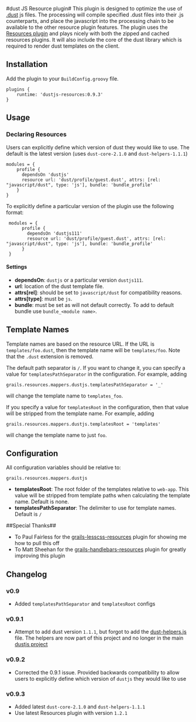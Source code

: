 #dust JS Resource plugin#
This plugin is designed to optimize the use of <a href="https://github.com/linkedin/dustjs">.dust</a> js files. The processing will compile specified .dust files into their .js counterparts, and place the javascript into the processing chain to be available to the other resource plugin features. The plugin uses the <a href="http://www.grails.org/plugin/resources">Resources plugin</a> and plays nicely with both the zipped and cached resources plugins. It will also include the core of the dust library which is required to render dust templates on the client.

## Installation

Add the plugin to your `BuildConfig.groovy` file.

    plugins {
        runtime: 'dustjs-resources:0.9.3'
    }

## Usage

### Declaring Resources

Users can explicitly define which version of dust they would like to use. The default is the latest version (uses `dust-core-2.1.0` and `dust-helpers-1.1.1`)

    modules = {
        profile {
          dependsOn 'dustjs'
          resource url: 'dust/profile/guest.dust', attrs: [rel: "javascript/dust", type: 'js'], bundle: 'bundle_profile'
        }
    }

To explicitly define a particular version of the plugin use the following format:

     modules = {
          profile {
            dependsOn 'dustjs111'
            resource url: 'dust/profile/guest.dust', attrs: [rel: "javascript/dust", type: 'js'], bundle: 'bundle_profile'
          }
     }

#### Settings

*   **dependsOn**: `dustjs` or a particular version `dustjs111`.
*   **url**: location of the dust template file.
*   **attrs[rel]**: should be set to `javascript/dust` for compatibility reasons.
*   **attrs[type]**: must be `js`.
*   **bundle**: must be set as will not default correctly. To add to default bundle use `bundle_<module name>`.

## Template Names

Template names are based on the resource URL. If the URL is `templates/foo.dust`, then the template name will be `templates/foo`.
Note that the `.dust` extension is removed.

The default path separator is `/`. If you want to change it, you can specify a value for `templatesPathSeparator` in the configuration. For example,
adding

    grails.resources.mappers.dustjs.templatesPathSeparator = '_'

will change the template name to `templates_foo`.

If you specify a value for `templatesRoot` in the configuration, then that value will be stripped from the template name. For example, adding

    grails.resources.mappers.dustjs.templatesRoot = 'templates'

will change the template name to just `foo`.

## Configuration

All configuration variables should be relative to:

    grails.resources.mappers.dustjs

*   **templatesRoot**: The root folder of the templates relative to `web-app`. This value will be stripped from template paths when calculating the template name. Default is none.
*   **templatesPathSeparator**: The delimiter to use for template names. Default is `/`


##Special Thanks##
* To Paul Fairless for the <a href="https://github.com/paulfairless/grails-lesscss-resources">grails-lesscss-resources</a> plugin for showing me how to pull this off
* To Matt Sheehan for the <a href="https://github.com/sheehan/grails-handlebars-resources">grails-handlebars-resources</a> plugin for greatly improving this plugin

## Changelog

### v0.9

*   Added `templatesPathSeparator` and `templatesRoot` configs

### v0.9.1

*   Attempt to add dust version `1.1.1`, but forgot to add the <a href="https://github.com/linkedin/dustjs-helpers">dust-helpers.js</a> file.
    The helpers are now part of this project and no longer in the main <a href="https://github.com/linkedin/dustjs">dustjs project</a>

### v0.9.2

*   Corrected the 0.9.1 issue. Provided backwards compatibility to allow users to explicitly define which version of `dustjs` they would like to use

### v0.9.3

*   Added latest `dust-core-2.1.0` and `dust-helpers-1.1.1`
*   Use latest Resources plugin with version `1.2.1`
